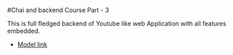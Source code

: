 #Chai and backend Course Part - 3

This is full fledged backend of Youtube like web Application with all features embedded.
- [Model link](https://app.eraser.io/workspace/YtPqZ1VogxGy1jzIDkzj) 